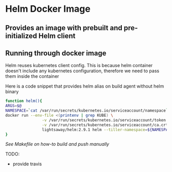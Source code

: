 # Helm Docker Image
## Provides an image with prebuilt and pre-initialized Helm client

## Running through docker image

Helm reuses kubernetes client config. This is because helm container doesn't include any kubernetes configuration, therefore  we need to pass them inside the container

Here is a code snippet that provides helm alias on build agent without helm binary

```bash
function helm(){
ARGS=$@
NAMESPACE=`cat /var/run/secrets/kubernetes.io/serviceaccount/namespace`
docker run --env-file <(printenv | grep KUBE) \
				-v /var/run/secrets/kubernetes.io/serviceaccount/token:/var/run/secrets/kubernetes.io/serviceaccount/token \
				-v /var/run/secrets/kubernetes.io/serviceaccount/ca.crt:/var/run/secrets/kubernetes.io/serviceaccount/ca.crt \
				lightsaway/helm:2.9.1 helm --tiller-namespace=${NAMESPACE} ${ARGS}
}
```

*See Makefile on how-to build and push manually*

TODO:
* provide travis
